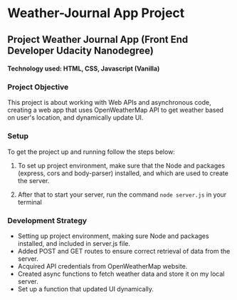# Weather-Journal App Project

## Project Weather Journal App (Front End Developer Udacity Nanodegree)
#### Technology used: HTML, CSS, Javascript (Vanilla)


### Project Objective

This project is about working with Web APIs and asynchronous code, creating a web app that uses OpenWeatherMap API to get weather based on user's location, and dynamically update UI.

### Setup
To get the project up and running follow the steps below:

1. To set up project environment, make sure that the Node and packages (express, cors and body-parser) installed, and which are used to create the server.

2. After that to start your server, run the command `node server.js` in your terminal

### Development Strategy

* Setting up project environment, making sure Node and packages installed, and included in server.js file.
* Added POST and GET routes to ensure correct retrieval of data from the server.
* Acquired API credentials from OpenWeatherMap website.
* Created async functions to fetch weather data and store it on my local server. 
* Set up a function that updated UI dynamically.
